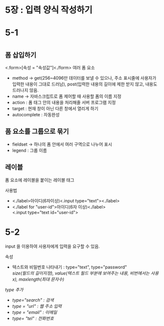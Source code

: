 <h1>5장 : 입력 양식 작성하기</h1>

<h1> 5-1<h1>
<h2>폼 삽입하기</h2>
<p> <.form>[속성 = "속성값"]<./form> 여러 폼 요소</p>
<ul>
  <li>method -> get(256~4096만 데이터를 보낼 수 있으나, 주소 표시줄에 사용자가 입력한 내용이 그대로 드러남), post(입력한 내용의 길이에 제한 받지 않고, 내용도 드러나지 않음.</li>
  <li>name -> 자바스크립트로 폼 제어할 때 사용할 폼의 이름 지정</li>
  <li>action : 폼 태그 안의 내용을 처리해줄 서버 프로그램 지정</li>
  <li>target : 현재 창이 아닌 다른 창에서 열리게 하기</li>
  <li>autocomplete : 자동완성</li>
</ul>

<h2>품 요소를 그룹으로 묶기</h2>
<ul>
  <li> fieldset -> 하나의 폼 안에서 여러 구역으로 나누어 표시</li>
  <li> legend : 그룹 이름</li>  
</ul>

<h2>레이블</h2>
<p>폼 요소에 레이블을 붙이는 레이블 태그</p>
사용법 <ul>
  <li><./label>아이디(6자이상)<.input type="text"><./label></li>
    <li><./label for "user-id">아이디(6자 이상)<./label><br>
    <.input type="text id="user-id"></li>
</ul>

<h1>5-2</h1>
<p>input 을 이용하여 사용자에게 입력을 요구할 수 있음.</p>
속성
<ul>
  <li>텍스트와 비밀번호 나타내기 : type="text", type="password"
  <br><i>size(필드의 길이지정), value(텍스트 필드 부분에 보여주는 내용, 비번에서는 사용  x), maxlength(최대 문자수)
  </li>
</ul>
type 추가 
<ul>
  <li>type="search" : 검색</li>
  <li>type = "url" : 웹 주소 입력</li>
  <li>type = "email" : 이메일</li>
  <li>type= "tel" : 전화번호</li>
  
</ul>


